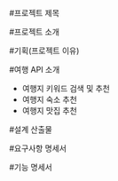 #프로젝트 제목

#프로젝트 소개

#기획(프로젝트 이유)

#여행 API 소개
- 여행지 키워드 검색 및 추천
- 여행지 숙소 추천
- 여행지 맛집 추천

#설계 산출물

#요구사항 명세서

#기능 명세서
